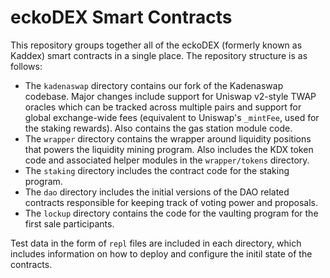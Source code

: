 # eckoDEX Smart Contracts

This repository groups together all of the eckoDEX (formerly known as Kaddex) smart contracts in a single place. The repository structure is as follows:

* The `kadenaswap` directory contains our fork of the Kadenaswap codebase. Major changes include support for Uniswap v2-style TWAP oracles which can be tracked across multiple pairs and support for global exchange-wide fees (equivalent to Uniswap's `_mintFee`, used for the staking rewards). Also contains the gas station module code.
* The `wrapper` directory contains the wrapper around liquidity positions that powers the liquidity mining program. Also includes the KDX token code and associated helper modules in the `wrapper/tokens` directory.
* The `staking` directory includes the contract code for the staking program.
* The `dao` directory includes the initial versions of the DAO related contracts responsible for keeping track of voting power and proposals.
* The `lockup` directory contains the code for the vaulting program for the first sale participants.

Test data in the form of `repl` files are included in each directory, which includes information on how to deploy and configure the initil state of the contracts.

